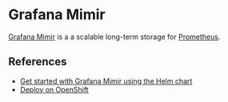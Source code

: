 # Grafana Mimir

[Grafana Mimir](https://grafana.com/docs/mimir/latest/) is a a scalable long-term storage for [Prometheus](https://prometheus.io/).

## References

* [Get started with Grafana Mimir using the Helm chart](https://grafana.com/docs/helm-charts/mimir-distributed/latest/get-started-helm-charts/)
* [Deploy on OpenShift](https://grafana.com/docs/helm-charts/mimir-distributed/latest/run-production-environment-with-helm/#deploy-on-openshift)
